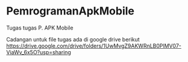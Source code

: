 # PemrogramanApkMobile
Tugas tugas P. APK Mobile

Cadangan untuk file tugas ada di google drive berikut
https://drive.google.com/drive/folders/1UwMvgZ9AKWRnLB0PlMV07-ViaWv_6x5O?usp=sharing
